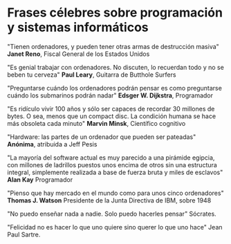 # Frases célebres sobre programación y sistemas informáticos

"Tienen ordenadores, y pueden tener otras armas de destrucción masiva" **Janet Reno**, Fiscal General de los Estados Unidos

"Es genial trabajar con ordenadores. No discuten, lo recuerdan todo y no se beben tu cerveza" **Paul Leary**, Guitarra de Butthole Surfers

"Preguntarse cuándo los ordenadores podrán pensar es como preguntarse cuándo los submarinos podrán nadar" **Edsger W. Dijkstra**, Programador

"Es ridículo vivir 100 años y sólo ser capaces de recordar 30 millones de bytes. O sea, menos que un compact disc. La condición humana se hace más obsoleta cada minuto" **Marvin Minsk**, Científico cognitivo

"Hardware: las partes de un ordenador que pueden ser pateadas" **Anónima**, atribuida a Jeff Pesis

"La mayoría del software actual es muy parecido a una pirámide egipcia, con millones de ladrillos puestos unos encima de otros sin una estructura integral, simplemente realizada a base de fuerza bruta y miles de esclavos" **Alan Kay** Programador

"Pienso que hay mercado en el mundo como para unos cinco ordenadores" **Thomas J. Watson** Presidente de la Junta Directiva de IBM, sobre 1948

"No puedo enseñar nada a nadie. Solo puedo hacerles pensar" Sócrates.

"Felicidad no es hacer lo que uno quiere sino querer lo que uno hace" Jean Paul Sartre.


